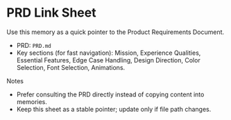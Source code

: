 # PRD Link Sheet

Use this memory as a quick pointer to the Product Requirements Document.

- PRD: `PRD.md`
- Key sections (for fast navigation): Mission, Experience Qualities, Essential Features, Edge Case Handling, Design Direction, Color Selection, Font Selection, Animations.

Notes

- Prefer consulting the PRD directly instead of copying content into memories.
- Keep this sheet as a stable pointer; update only if file path changes.
